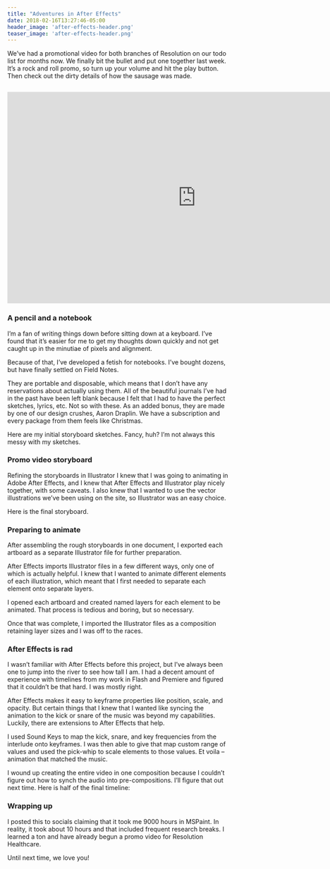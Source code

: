```yaml
---
title: "Adventures in After Effects"
date: 2018-02-16T13:27:46-05:00
header_image: 'after-effects-header.png'
teaser_image: 'after-effects-header.png'
---
```


We’ve had a promotional video for both branches of Resolution on our todo list for months now. We finally bit the bullet and put one together last week. It’s a rock and roll promo, so turn up your volume and hit the play button. Then check out the dirty details of how the sausage was made.

<iframe style="margin-top: 1em" width="853" height="480" src="https://www.youtube.com/embed/c8Ki1Noo6_Y" frameborder="0" allow="autoplay; encrypted-media" allowfullscreen></iframe>

### A pencil and a notebook

I’m a fan of writing things down before sitting down at a keyboard. I’ve found that it’s easier for me to get my thoughts down quickly and not get caught up in the minutiae of pixels and alignment.

Because of that, I’ve developed a fetish for notebooks. I’ve bought dozens, but have finally settled on Field Notes.

They are portable and disposable, which means that I don’t have any reservations about actually using them. All of the beautiful journals I’ve had in the past have been left blank because I felt that I had to have the perfect sketches, lyrics, etc. Not so with these. As an added bonus, they are made by one of our design crushes, Aaron Draplin. We have a subscription and every package from them feels like Christmas.

Here are my initial storyboard sketches. Fancy, huh? I’m not always this messy with my sketches.

### Promo video storyboard
Refining the storyboards in Illustrator
I knew that I was going to animating in Adobe After Effects, and I knew that After Effects and Illustrator play nicely together, with some caveats. I also knew that I wanted to use the vector illustrations we’ve been using on the site, so Illustrator was an easy choice.

Here is the final storyboard.

### Preparing to animate
After assembling the rough storyboards in one document, I exported each artboard as a separate Illustrator file for further preparation.

After Effects imports Illustrator files in a few different ways, only one of which is actually helpful. I knew that I wanted to animate different elements of each illustration, which meant that I first needed to separate each element onto separate layers.

I opened each artboard and created named layers for each element to be animated. That process is tedious and boring, but so necessary.

Once that was complete, I imported the Illustrator files as a composition retaining layer sizes and I was off to the races.

### After Effects is rad
I wasn’t familiar with After Effects before this project, but I’ve always been one to jump into the river to see how tall I am. I had a decent amount of experience with timelines from my work in Flash and Premiere and figured that it couldn’t be that hard. I was mostly right.

After Effects makes it easy to keyframe properties like position, scale, and opacity. But certain things that I knew that I wanted like syncing the animation to the kick or snare of the music was beyond my capabilities. Luckily, there are extensions to After Effects that help.

I used Sound Keys to map the kick, snare, and key frequencies from the interlude onto keyframes. I was then able to give that map custom range of values and used the pick-whip to scale elements to those values. Et voila – animation that matched the music.

I wound up creating the entire video in one composition because I couldn’t figure out how to synch the audio into pre-compositions. I’ll figure that out next time. Here is half of the final timeline:

### Wrapping up

I posted this to socials claiming that it took me 9000 hours in MSPaint. In reality, it took about 10 hours and that included frequent research breaks. I learned a ton and have already begun a promo video for Resolution Healthcare.

Until next time, we love you!

